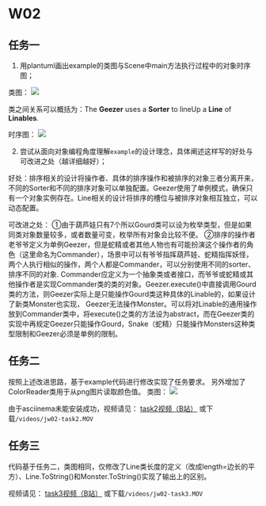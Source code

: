 # W02
## 任务一
1. 用plantuml画出example的类图与Scene中main方法执行过程中的对象时序图；

类图：
![](http://www.plantuml.com/plantuml/png/PL9DRnGn3BtdLrXxocXtaBZcL7hf1I54WKlLGtRNR2CooIWVGAdwtx7pCSnEBvFOVl5xp-ERc7H8URB2k8JXXpuXtFj0rnS1iBTUdoLQdD2bg0Zoy3XmFX94bji5qsUh7GMlOjNZet7wQB4qYGJnqIJZdPpRHVNCe7vvS-wTEcnOwgtoNTkCb2O69ZfP7IFSvYDnLBbWfhdfN1aOTHKDV8-_zImR7_L0boUuypcSLs_NmiTmk1oEe819ANoZNK1zBmkGcSf8NcYcoPnUINOftpv_qUwd3FGf65MoZEHKCqKHwrice9rFJnWgjelknaaaALm4nKNHmwFOSr5QT9Vqj4XA_aC8-fcucZ-ndtEIjWOzUG33BneRZrssH0DSAtZNMKdAffFefIt587WTMh0jRctU8Vvj_x7F56WeDQtgiHuuaEAllKvU5yJOKtoFPJiKBqajpZf4B4iyqqVTfs3SPMWdJPGW-0TFEQ6C2MSL6w0lBXcgpUHLw_y0iedVPdPRh6BlpKuvXjtx7VXnXDsdtVLaHTtFMlTqRkkLgXJ61cYkRz2TysJ_0G00)

类之间关系可以概括为：The **Geezer** uses a **Sorter** to lineUp a **Line** of **Linables**.

时序图：
![](http://www.plantuml.com/plantuml/png/TL9DRnCn4BtxL-mjwO4BuaFA0HKESE60X3XLFJY9sQvmxSKxAn5EbK2qf2HHM-3G1YGG7n6eQMwijchuC_PcVmRZtM1C1BdapVZvpNkpNa-0AaYtEUb80KhomFuIgO2f2WOqMPQ4Ta0kcm5iiJkCFMMgPhYIF4vPofOa7Wc4JiQME8Ppre58YYG8PQgwYJklIq8QCLgAEb5C1GHSXe6dWIKIsZ8LNQfwjkbZ9DoMyZ9fC04HzEfR3Zl25TBeKg1jcbJs77Q4gwJX-_HnJRX6I1NkqeqwP2imUoVcF7VTEWlsunIQQqH8O86AmYq8Y9czkAwpR-N1zxB_nKoUwMn8R2EMIMHdB4uodHykpW_Cz9WmqGtiPU8sRDLTWGFAuGypUcjUd-binqpVw_a-gRvNHLoYLkskji7PG_ZjLsVvhRJTvkn-HVHk-YCI1lKv9d5zBxlzUn3ZeGMhbq7UL8hscck8xqQ2uh2DJMyXBa9nDlAseBF-ulYvMv8truk5pu5scugAHqah4h2nkVOdejDr6gXdgVfYZB6BuQ79Hth-hXXC_x6m2ZJ_biCFLtdSAKu_w_nJCVXO70rGhPpEpCKRCvx4dABlq_ziCMHm3mchEtGlXJrXdHHOqwgil9Znn7ij_UBbr_B3Azy1AN_kBYRxvVp8xEPcRyPbQ7sunxEEADtclm00)
 
2. 尝试从面向对象编程角度理解`example`的设计理念，具体阐述这样写的好处与可改进之处（越详细越好）；

好处：排序相关的设计将操作者、具体的排序操作和被排序的对象三者分离开来，不同的Sorter和不同的排序对象可以单独配置。Geezer使用了单例模式，确保只有一个对象实例存在。Line相关的设计将排序的槽位与被排序对象相互独立，可以动态配置。

可改进之处：
①由于葫芦娃只有7个所以Gourd类可以设为枚举类型，但是如果同类对象数量较多，或者数量可变，枚举所有对象会比较不便。
②排序的操作者老爷爷定义为单例Geezer，但是蛇精或者其他人物也有可能扮演这个操作者的角色（这里命名为Commander），场景中可以有爷爷指挥葫芦娃、蛇精指挥妖怪，两个人执行相似的操作，两个人都是Commander，可以分别使用不同的sorter、排序不同的对象. Commander应定义为一个抽象类或者接口，而爷爷或蛇精或其他操作者是实现Commander类的类的对象。Geezer.execute()中直接调用Gourd类的方法，则Geezer实际上是只能操作Gourd类这种具体的Linable的，如果设计了新类Monster也实现， Geezer无法操作Monster。可以将对Linable的通用操作放到Commander类中，将execute()之类的方法设为abstract，而在Geezer类的实现中再规定Geezer只能操作Gourd，Snake（蛇精）只能操作Monsters这种类型限制和Geezer必须是单例的限制。

## 任务二
按照上述改进思路，基于example代码进行修改实现了任务要求。
另外增加了ColorReader类用于从png图片读取颜色值。
类图：
![](http://www.plantuml.com/plantuml/png/dLAnZjGm4Etz5TPMZdQ3HElg40KKW80LDAShPfDXprh7jkm975hjlsF7Th89eg69FJFFxxsPoKCWy3GEcYb3w7z0X_neVRnU6UTxRQ4Ng750Gq56oEDJa_8XGiHqEoDzrc1YS6Eiqn02_pAgxf99k1fSUNr7sqAcukaUVe4JZVnfLRzGl4Tm_ykmDF916JXfd3e9qQSDYfGrmfMBh9dykBPJOSrSBvNle4UCwQYGXE0Ko4D7_AqT1Z1ziHOcbpARJGa7Fk0q91S_yaXUcNDJpiUd1BbMhXk-O3SIYa3eP2ZGwYuWPLgn4ba0MXdyvaGwPEmUgyeosQE12t9y8JHzM3bl_orzO_NvHsl2PYjtKsxzuNmuIQuCfUYlEJDU2KH6Hc3zYxw2kUJPfaJQwRm8C9QUqSjtTlJzzbU9yb5xrWgpM9piFXM5HdEcvrcBx1lluNVKAixPteqaT0vgyi1LUb7Kaa6H4nMmTl2ggaOh6oPMIrk9XgM5bc1Rl9jyNZBVlTxnrgPZMHjBsbFAjYtVVTgjpR1Lb76Pekw1FQ3fnq7_0G00)

由于asciinema未能安装成功，视频请见：
[task2视频（B站）](https://www.bilibili.com/video/BV1PQ4y167Em/)
或下载`/videos/jw02-task2.MOV`

## 任务三
代码基于任务二，类图相同，仅修改了Line类长度的定义（改成length=边长的平方）、Line.ToString()和Monster.ToString()实现了输出上的区别。

视频请见：
[task3视频（B站）](https://www.bilibili.com/video/BV17R4y1n7yM/)
或下载`/videos/jw02-task3.MOV`